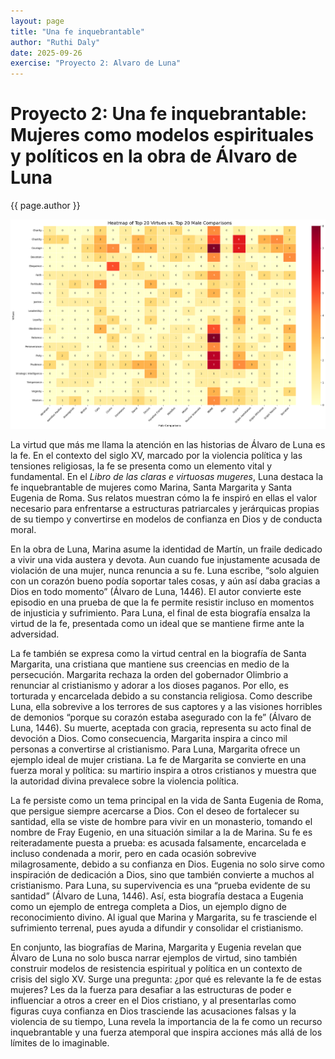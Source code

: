 ```yaml
---
layout: page
title: "Una fe inquebrantable"
author: "Ruthi Daly"
date: 2025-09-26
exercise: "Proyecto 2: Alvaro de Luna"
---
```


# Proyecto 2: Una fe inquebrantable: Mujeres como modelos espirituales y políticos en la obra de Álvaro de Luna

{{ page.author }}

![Heatmap](https://raw.githubusercontent.com/dh-miami/SPA_410_Fall25/refs/heads/main/_posts/Proyecto2_Luna/images/heatmap1.png)

La virtud que más me llama la atención en las historias de Álvaro de Luna es la fe. En el contexto del siglo XV, marcado por la violencia política y las tensiones religiosas, la fe se presenta como un elemento vital y fundamental. En el *Libro de las claras e virtuosas mugeres*, Luna destaca la fe inquebrantable de mujeres como Marina, Santa Margarita y Santa Eugenia de Roma. Sus relatos muestran cómo la fe inspiró en ellas el valor necesario para enfrentarse a estructuras patriarcales y jerárquicas propias de su tiempo y convertirse en modelos de confianza en Dios y de conducta moral.

En la obra de Luna, Marina asume la identidad de Martín, un fraile dedicado a vivir una vida austera y devota. Aun cuando fue injustamente acusada de violación de una mujer, nunca renuncia a su fe. Luna escribe, “solo alguien con un corazón bueno podía soportar tales cosas, y aún así daba gracias a Dios en todo momento” (Álvaro de Luna, 1446). El autor convierte este episodio en una prueba de que la fe permite resistir incluso en momentos de injusticia y sufrimiento. Para Luna, el final de esta biografía ensalza la virtud de la fe, presentada como un ideal que se mantiene firme ante la adversidad.

La fe también se expresa como la virtud central en la biografía de Santa Margarita, una cristiana que mantiene sus creencias en medio de la persecución. Margarita rechaza la orden del gobernador Olimbrio a renunciar al cristianismo y adorar a los dioses paganos. Por ello, es torturada y encarcelada debido a su constancia religiosa. Como describe Luna, ella sobrevive a los terrores de sus captores y a las visiones horribles de demonios “porque su corazón estaba asegurado con la fe” (Álvaro de Luna, 1446). Su muerte, aceptada con gracia, representa su acto final de devoción a Dios. Como consecuencia, Margarita inspira a cinco mil personas a convertirse al cristianismo. Para Luna, Margarita ofrece un ejemplo ideal de mujer cristiana. La fe de Margarita se convierte en una fuerza moral y política: su martirio inspira a otros cristianos y muestra que la autoridad divina prevalece sobre la violencia política. 

La fe persiste como un tema principal en la vida de Santa Eugenia de Roma, que persigue siempre acercarse a Dios. Con el deseo de fortalecer su santidad, ella se viste de hombre para vivir en un monasterio, tomando el nombre de Fray Eugenio, en una situación similar a la de Marina. Su fe es reiteradamente puesta a prueba: es acusada falsamente, encarcelada e incluso condenada a morir, pero en cada ocasión sobrevive milagrosamente, debido a su confianza en Dios. Eugenia no solo sirve como inspiración de dedicación a Dios, sino que también convierte a muchos al cristianismo. Para Luna, su supervivencia es una “prueba evidente de su santidad” (Álvaro de Luna, 1446). Así, esta biografía destaca a Eugenia como un ejemplo de entrega completa a Dios, un ejemplo digno de reconocimiento divino. Al igual que Marina y Margarita, su fe trasciende el sufrimiento terrenal, pues ayuda a difundir y consolidar el cristianismo. 

En conjunto, las biografías de Marina, Margarita y Eugenia revelan que Álvaro de Luna no solo busca narrar ejemplos de virtud, sino también construir modelos de resistencia espiritual y política en un contexto de crisis del siglo XV. Surge una pregunta: ¿por qué es relevante la fe de estas mujeres? Les da la fuerza para desafiar a las estructuras de poder e influenciar a otros a creer en el Dios cristiano, y al presentarlas como figuras cuya confianza en Dios trasciende las acusaciones falsas y la violencia de su tiempo, Luna revela la importancia de la fe como un recurso inquebrantable y una fuerza atemporal que inspira acciones más allá de los límites de lo imaginable.


















